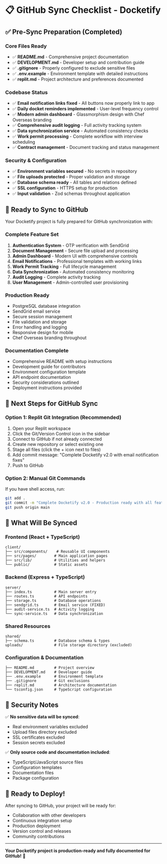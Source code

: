 # 📋 GitHub Sync Checklist - Docketify

## ✅ Pre-Sync Preparation (Completed)

### Core Files Ready
- ✅ **README.md** - Comprehensive project documentation
- ✅ **DEVELOPMENT.md** - Developer setup and contribution guide
- ✅ **.gitignore** - Properly configured to exclude sensitive files
- ✅ **.env.example** - Environment template with detailed instructions
- ✅ **replit.md** - Project architecture and preferences documented

### Codebase Status
- ✅ **Email notification links fixed** - All buttons now properly link to app
- ✅ **Daily docket reminders implemented** - User-level frequency control
- ✅ **Modern admin dashboard** - Glassmorphism design with Chef Overseas branding
- ✅ **Comprehensive audit logging** - Full activity tracking system
- ✅ **Data synchronization service** - Automated consistency checks
- ✅ **Work permit processing** - Complete workflow with interview scheduling
- ✅ **Contract management** - Document tracking and status management

### Security & Configuration
- ✅ **Environment variables secured** - No secrets in repository
- ✅ **File uploads protected** - Proper validation and storage
- ✅ **Database schema ready** - All tables and relations defined
- ✅ **SSL configuration** - HTTPS setup for production
- ✅ **Input validation** - Zod schemas throughout application

## 🚀 Ready to Sync to GitHub

Your Docketify project is fully prepared for GitHub synchronization with:

### Complete Feature Set
1. **Authentication System** - OTP verification with SendGrid
2. **Document Management** - Secure file upload and processing
3. **Admin Dashboard** - Modern UI with comprehensive controls
4. **Email Notifications** - Professional templates with working links
5. **Work Permit Tracking** - Full lifecycle management
6. **Data Synchronization** - Automated consistency monitoring
7. **Audit Logging** - Complete activity tracking
8. **User Management** - Admin-controlled user provisioning

### Production Ready
- PostgreSQL database integration
- SendGrid email service
- Secure session management  
- File validation and storage
- Error handling and logging
- Responsive design for mobile
- Chef Overseas branding throughout

### Documentation Complete
- Comprehensive README with setup instructions
- Development guide for contributors
- Environment configuration template
- API endpoint documentation
- Security considerations outlined
- Deployment instructions provided

## 📝 Next Steps for GitHub Sync

### Option 1: Replit Git Integration (Recommended)
1. Open your Replit workspace
2. Click the Git/Version Control icon in the sidebar
3. Connect to GitHub if not already connected
4. Create new repository or select existing one
5. Stage all files (click the + icon next to files)
6. Add commit message: "Complete Docketify v2.0 with email notification fixes"
7. Push to GitHub

### Option 2: Manual Git Commands
If you have shell access, run:
```bash
git add .
git commit -m "Complete Docketify v2.0 - Production ready with all features"
git push origin main
```

## 🎯 What Will Be Synced

### Frontend (React + TypeScript)
```
client/
├── src/components/    # Reusable UI components
├── src/pages/        # Main application pages
├── src/lib/          # Utilities and helpers
└── public/           # Static assets
```

### Backend (Express + TypeScript) 
```
server/
├── index.ts          # Main server entry
├── routes.ts         # API endpoints
├── storage.ts        # Database operations
├── sendgrid.ts       # Email service (FIXED)
├── audit-service.ts  # Activity logging
└── sync-service.ts   # Data synchronization
```

### Shared Resources
```
shared/
├── schema.ts         # Database schema & types
uploads/              # File storage directory (excluded)
```

### Configuration & Documentation
```
├── README.md         # Project overview
├── DEVELOPMENT.md    # Developer guide
├── .env.example      # Environment template
├── .gitignore        # Git exclusions
├── replit.md         # Architecture documentation
└── tsconfig.json     # TypeScript configuration
```

## 🔐 Security Notes

✅ **No sensitive data will be synced**:
- Real environment variables excluded
- Upload files directory excluded  
- SSL certificates excluded
- Session secrets excluded

✅ **Only source code and documentation included**:
- TypeScript/JavaScript source files
- Configuration templates
- Documentation files
- Package configuration

## 🎉 Ready to Deploy!

After syncing to GitHub, your project will be ready for:
- Collaboration with other developers
- Continuous integration setup
- Production deployment
- Version control and releases
- Community contributions

---

**Your Docketify project is production-ready and fully documented for GitHub!** 🚀